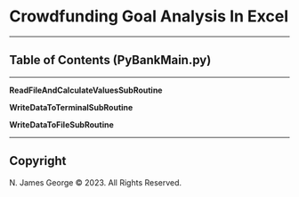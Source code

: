# **Crowdfunding Goal Analysis In Excel**

----

## **Table of Contents (PyBankMain.py)**

----

**ReadFileAndCalculateValuesSubRoutine**

**WriteDataToTerminalSubRoutine**

**WriteDataToFileSubRoutine**

----

## Copyright

N. James George © 2023. All Rights Reserved.

